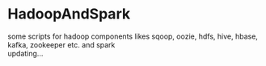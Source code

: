 # HadoopAndSpark
some scripts for hadoop components likes sqoop, oozie, hdfs, hive, hbase, kafka, zookeeper etc. and spark  
updating...
